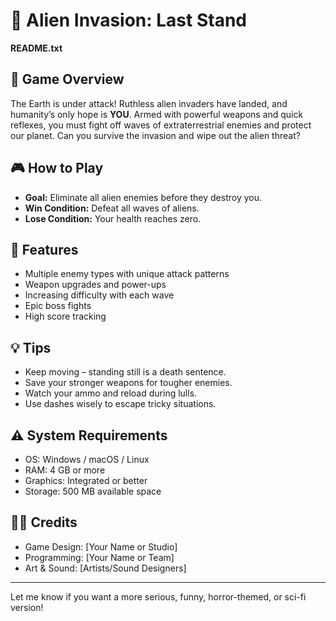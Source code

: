 # 🚀 Alien Invasion: Last Stand

**README.txt**

## 📖 Game Overview

The Earth is under attack! Ruthless alien invaders have landed, and humanity’s only hope is **YOU**. Armed with powerful weapons and quick reflexes, you must fight off waves of extraterrestrial enemies and protect our planet.
Can you survive the invasion and wipe out the alien threat?

## 🎮 How to Play

* **Goal:** Eliminate all alien enemies before they destroy you.
* **Win Condition:** Defeat all waves of aliens.
* **Lose Condition:** Your health reaches zero.


## 🔫 Features

* Multiple enemy types with unique attack patterns
* Weapon upgrades and power-ups
* Increasing difficulty with each wave
* Epic boss fights
* High score tracking

## 💡 Tips

* Keep moving – standing still is a death sentence.
* Save your stronger weapons for tougher enemies.
* Watch your ammo and reload during lulls.
* Use dashes wisely to escape tricky situations.

## ⚠️ System Requirements

* OS: Windows / macOS / Linux
* RAM: 4 GB or more
* Graphics: Integrated or better
* Storage: 500 MB available space

## 👨‍💻 Credits

* Game Design: \[Your Name or Studio]
* Programming: \[Your Name or Team]
* Art & Sound: \[Artists/Sound Designers]


---

Let me know if you want a more serious, funny, horror-themed, or sci-fi version!
